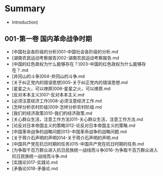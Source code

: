 # Summary

* Introduction)

## 001-第一卷 国内革命战争时期

* \[中国社会各阶级的分析]001-中国社会各阶级的分析.md
* \[湖南农民运动考察报告]002-湖南农民运动考察报告.md
* \[中国的红色政权为什么能够存在？]003-中国的红色政权为什么能够存在？.md
* \[井冈山的斗争]004-井冈山的斗争.md
* \[关于纠正党内的错误思想]005-关于纠正党内的错误思想.md
* \[星星之火，可以燎原]006-星星之火，可以燎原.md
* \[反对本本主义]007-反对本本主义.md
* \[必须注意经济工作]008-必须注意经济工作.md
* \[怎样分析农村阶级]009-怎样分析农村阶级.md
* \[我们的经济政策]010-我们的经济政策.md
* \[关心群众生活，注意工作方法]011-关心群众生活，注意工作方法.md
* \[论反对日本帝国主义的策略]012-论反对日本帝国主义的策略.md
* \[中国革命战争的战略问题]013-中国革命战争的战略问题.md
* \[关于蒋介石声明的声明]014-关于蒋介石声明的声明.md
* \[中国共产党在抗日时期的任务]015-中国共产党在抗日时期的任务.md
* \[为争取千百万群众进入抗日民族统一战线而斗争]016-为争取千百万群众进入抗日民族统一战线而斗争.md
* \[实践论]017-实践论.md
* \[矛盾论]018-矛盾论.md
